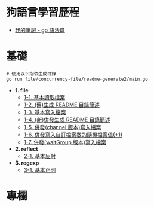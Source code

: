 # 狗語言學習歷程

- [我的筆記 - go 語法篇](https://hackmd.io/IrpAln1QQ4GsVW-_fW6nNA?view)

# 基礎

```command
# 使用以下指令生成目錄
go run file/concurrency-file/readme-generate2/main.go
```

<!--TOC-->
- **1. file**
  - [1-1. 基本讀取檔案](basic/file/basic/read-file/main.go)
  - [1-2. (舊)生成 README 目錄簡述](basic/file/readme-generate/main.go)
  - [1-3. 基本寫入檔案](basic/file/basic/write-file/main.go)
  - [1-4. (新)併發生成 README 目錄簡述](basic/file/concurrency-file/readme-generate2/main.go)
  - [1-5. 併發(channel 版本)寫入檔案](basic/file/concurrency-file/write/chan/main.go)
  - [1-6. 併發寫入自訂檔案數的隨機檔案值(+1)](basic/file/concurrency-file/write-and-read/main.go)
  - [1-7. 併發(waitGroup 版本)寫入檔案](basic/file/concurrency-file/write/wait-group/main.go)
- **2. reflect**
  - [2-1. 基本反射](basic/reflect/main.go)
- **3. regexp**
  - [3-1. 基本正則](basic/regexp/main.go)
<!--TOC-->

# 專欄
